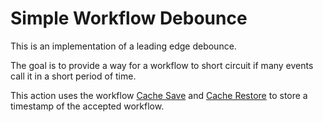 # Simple Workflow Debounce

This is an implementation of a leading edge debounce.

The goal is to provide a way for a workflow to short circuit if many events call it in a short period of time.

This action uses the workflow [Cache Save](https://github.com/actions/cache/tree/main/save#readme) and [Cache Restore](https://github.com/actions/cache/tree/main/save#readme) to store a timestamp of the accepted workflow.
